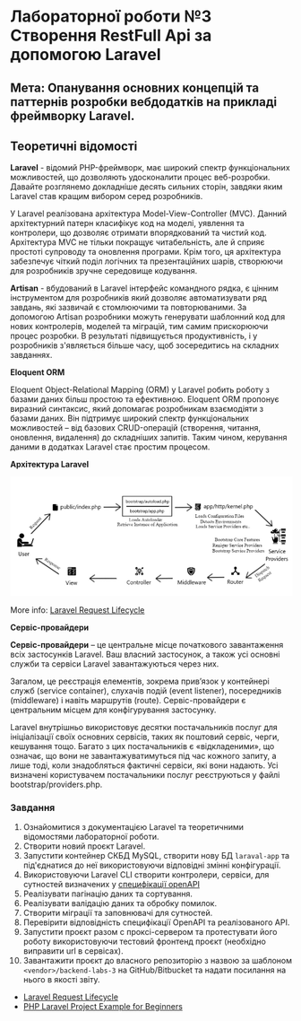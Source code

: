 # Лабораторної роботи №3 Створення RestFull Api за допомогою Laravel

## Мета: Опанування основних концепцій та паттернів розробки вебдодатків на прикладі фреймворку Laravel.

## Теоретичні відомості

**Laravel** - відомий PHP-фреймворк, має широкий спектр функціональних можливостей, що дозволяють удосконалити процес веб-розробки. Давайте розглянемо докладніше десять сильних сторін, завдяки яким Laravel став кращим вибором серед розробників.

У Laravel реалізована архітектура Model-View-Controller (MVC). 
Данний архітектурний патерн класифікує код на моделі, уявлення та контролери, що дозволяє отримати впорядкований та чистий код. 
Архітектура MVC не тільки покращує читабельність, але й сприяє простоті супроводу та оновлення програми. 
Крім того, ця архітектура забезпечує чіткий поділ логічних та презентаційних шарів, створюючи для розробників зручне середовище кодування.

**Artisan** - вбудований в Laravel інтерфейс командного рядка, є цінним інструментом для розробників який дозволяє автоматизувати ряд завдань, які зазвичай є
стомлюючими та повторюваними. За допомогою Artisan розробники можуть генерувати шаблонний код для нових контролерів, моделей та міграцій,
тим самим прискорюючи процес розробки. В результаті підвищується продуктивність, і у розробників з'являється більше часу, щоб зосередитись на складних завданнях.

**Eloquent ORM**

Eloquent Object-Relational Mapping (ORM) у Laravel робить роботу з базами даних більш простою та ефективною. 
Eloquent ORM пропонує виразний синтаксис, який допомагає розробникам взаємодіяти з базами даних. 
Він підтримує широкий спектр функціональних можливостей – від базових CRUD-операцій (створення, читання, оновлення, видалення) до складніших запитів. 
Таким чином, керування даними в додатках Laravel стає простим процесом.

**Архітектура Laravel**

![img_1.png](assets%2Fimg_1.png)

More info: [Laravel Request Lifecycle](https://laravel.com/docs/12.x/lifecycle)

**Сервіс-провайдери**

**Сервіс-провайдери** – це центральне місце початкового завантаження всіх застосунків Laravel. Ваш власний застосунок, а також усі основні служби та сервіси Laravel завантажуються через них. 

Загалом, це реєстрація елементів, зокрема прив’язок у контейнері служб (service container), слухачів подій (event listener), посередників (middleware) і навіть маршрутів (route). Сервіс-провайдери є центральним місцем для конфігурування застосунку.

Laravel внутрішньо використовує десятки постачальників послуг для ініціалізації своїх основних сервісів, таких як поштовий сервіс, черги, кешування тощо. Багато з цих постачальників є «відкладеними», що означає, що вони не завантажуватимуться під час кожного запиту, а лише тоді, коли знадобляться фактичні сервіси, які вони надають.
Усі визначені користувачем постачальники послуг реєструються у файлі bootstrap/providers.php.


### Завдання

1. Ознайомитися з документацією Laravel та теоретичними відомостями лабораторної роботи.
2. Створити новий проєкт Laravel.
3. Запустити контейнер СКБД MySQL, створити нову БД `laraval-app` та під'єднатися до неї використовуючи відповідні змінні конфігурації.
4. Використовуючи Laravel CLI cтворити контролери, сервіси, для сутностей визначених у [специфікації openAPI](laravel-api-spec.yaml)
5. Реалізувати пагінацію даних та сортування.
6. Реалізувати валідацію даних та обробку помилок.
7. Створити міграції та заповнювачі для сутностей.
8. Перевірити відповідність специфікації OpenAPI та реалізованого API.
9. Запустити проєкт разом с проксі-сервером та протестувати його роботу використовуючи тестовий фронтенд проєкт (необхідно виправити url в сервісах).
10. Завантажити проєкт до власного репозиторію з назвою за шаблоном `<vendor>/backend-labs-3` на GitHub/Bitbucket та надати посилання на нього в якості звіту.


- [Laravel Request Lifecycle](https://medium.com/@ankitatejani84/laravel-request-lifecycle-7c2145aa1257)
- [PHP Laravel Project Example for Beginners](https://phppot.com/php/php-laravel-project-example/)
